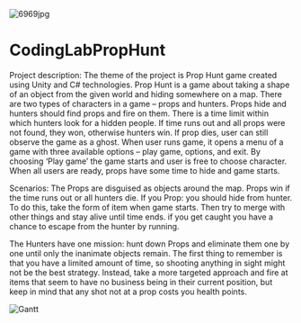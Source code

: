 ![6969jpg](https://user-images.githubusercontent.com/67787196/121776974-9555a500-cbb1-11eb-82e3-1df1ea9a0d94.jpg)


# CodingLabPropHunt
Project description:
The theme of the project is Prop Hunt game created using Unity and C# technologies. Prop Hunt is a game about taking a shape of an object from the given world and hiding somewhere on a map. There are two types of characters in a game – props and hunters. Props hide and hunters should find props and fire on them. There is a time limit within which hunters look for a hidden people. If time runs out and all props were not found, they won, otherwise hunters win. If prop dies, user can still observe the game as a ghost. 
When user runs game, it opens a menu of a game with three available options – play game, options, and exit. By choosing ‘Play game’ the game starts and user is free to choose character. When all users are ready, props have some time to hide and game starts.

Scenarios:
The Props are disguised as objects around the map. Props win if the time runs out or all hunters die. If you Prop: you should hide from hunter. To do this, take the form of item when game starts. Then try to merge with other things and stay alive until time ends. if you get caught you have a chance to escape from the hunter by running.

The Hunters have one mission: hunt down Props and eliminate them one by one until only the inanimate objects remain. The first thing to remember is that you have a limited amount of time, so shooting anything in sight might not be the best strategy. Instead, take a more targeted approach and fire at items that seem to have no business being in their current position, but keep in mind that any shot not at a prop costs you health points.


![Gantt](https://user-images.githubusercontent.com/67787196/121776924-51fb3680-cbb1-11eb-8391-a62dc6ee74fc.png)
